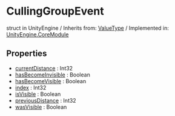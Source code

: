 # CullingGroupEvent
struct in UnityEngine
 / Inherits from: <a href="https://docs.unity3d.com/6000.2/Documentation/ScriptReference/ValueType.html">ValueType</a> / Implemented in: <a href="https://docs.unity3d.com/6000.2/Documentation/ScriptReference/UnityEngine.CoreModule.html">UnityEngine.CoreModule</a>

## Properties
- <a href="https://docs.unity3d.com/6000.2/Documentation/ScriptReference/CullingGroupEvent-currentDistance.html">currentDistance</a> : Int32
- <a href="https://docs.unity3d.com/6000.2/Documentation/ScriptReference/CullingGroupEvent-hasBecomeInvisible.html">hasBecomeInvisible</a> : Boolean
- <a href="https://docs.unity3d.com/6000.2/Documentation/ScriptReference/CullingGroupEvent-hasBecomeVisible.html">hasBecomeVisible</a> : Boolean
- <a href="https://docs.unity3d.com/6000.2/Documentation/ScriptReference/CullingGroupEvent-index.html">index</a> : Int32
- <a href="https://docs.unity3d.com/6000.2/Documentation/ScriptReference/CullingGroupEvent-isVisible.html">isVisible</a> : Boolean
- <a href="https://docs.unity3d.com/6000.2/Documentation/ScriptReference/CullingGroupEvent-previousDistance.html">previousDistance</a> : Int32
- <a href="https://docs.unity3d.com/6000.2/Documentation/ScriptReference/CullingGroupEvent-wasVisible.html">wasVisible</a> : Boolean

